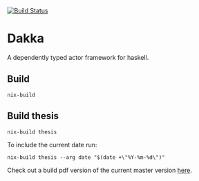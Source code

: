
[![Build Status](https://travis-ci.org/chisui/dakka.svg?branch=master)](https://travis-ci.org/chisui/dakka)

# Dakka

A dependently typed actor framework for haskell.

## Build

    nix-build

## Build thesis

    nix-build thesis

To include the current date run:

    nix-build thesis --arg date "$(date +\"%Y-%m-%d\")"

Check out a build pdf version of the current master version [here](https://chisui.github.io/dakka/thesis.pdf).

